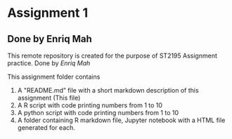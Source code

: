 # Assignment 1 
## Done by Enriq Mah 

This remote repository is created for the purpose of ST2195 Assignment practice.
Done by *Enriq Mah* 

This assignment folder contains 
1. A "README.md” file with a short markdown description of this 
assignment (This file) 
2. A R script with code printing numbers from 1 to 10 
3. A python script with code printing numbers from 1 to 10 
4. A folder containing R markdown file, Jupyter notebook with a HTML file generated for each. 
